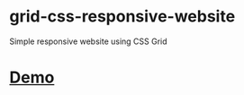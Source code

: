 # grid-css-responsive-website
Simple responsive website using CSS Grid

# [Demo](https://bhadreshp05.github.io/grid-css-responsive-website/)

